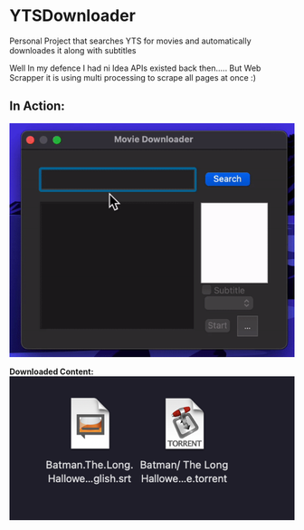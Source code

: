 
# YTSDownloader
Personal Project that searches YTS for movies and automatically downloades it along with subtitles 

Well In my defence I had ni Idea APIs existed back then.....
But Web Scrapper it is using multi processing to scrape all pages at once :)



## **In Action:**

![enter image description here](https://raw.githubusercontent.com/arfatkh/YTSDownloader/main/imgs/demo.gif)


**Downloaded Content:**
![enter image description here](https://raw.githubusercontent.com/arfatkh/YTSDownloader/main/imgs/downloaded.png)
